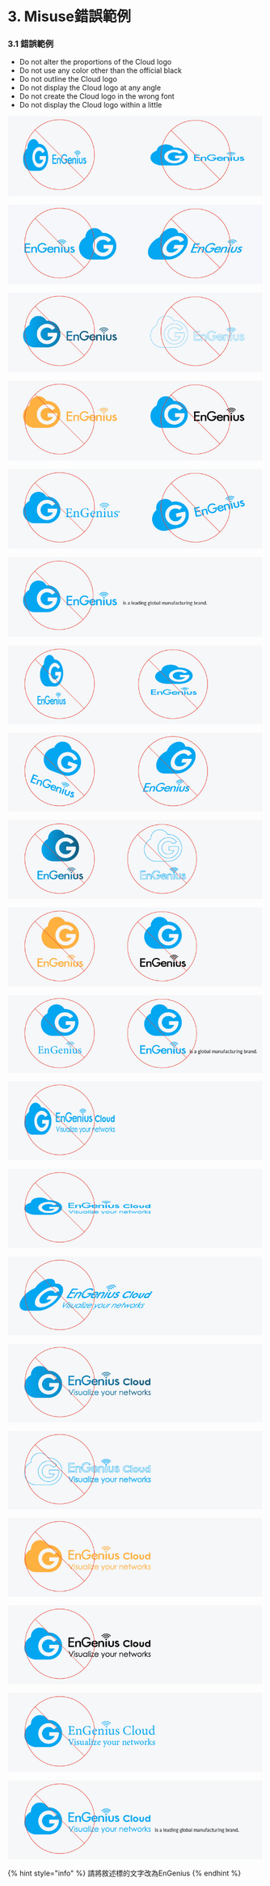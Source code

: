 # 3. Misuse錯誤範例

### 3.1 錯誤範例



* Do not alter the proportions of the Cloud logo
* Do not use any color other than the official black
* Do not outline the Cloud logo
* Do not display the Cloud logo at any angle
* Do not create the Cloud logo in the wrong font
* Do not display the Cloud logo within a little

![](../.gitbook/assets/gong-zuo-qu-yu-77-fu-ben-12100.jpg)

![](../.gitbook/assets/gong-zuo-qu-yu-77-fu-ben-13100%20%282%29.jpg)

![](../.gitbook/assets/gong-zuo-qu-yu-77-fu-ben-14100.jpg)

![](../.gitbook/assets/gong-zuo-qu-yu-77-fu-ben-15100.jpg)

![](../.gitbook/assets/gong-zuo-qu-yu-77-fu-ben-16100.jpg)

![](../.gitbook/assets/gong-zuo-qu-yu-77-fu-ben-17100.jpg)

![](../.gitbook/assets/gong-zuo-qu-yu-77-fu-ben-21100.jpg)

![](../.gitbook/assets/gong-zuo-qu-yu-77-fu-ben-22100.jpg)

![](../.gitbook/assets/gong-zuo-qu-yu-77-fu-ben-23100.jpg)

![](../.gitbook/assets/gong-zuo-qu-yu-77-fu-ben-24100.jpg)

![](../.gitbook/assets/gong-zuo-qu-yu-77-fu-ben-25100.jpg)

![](../.gitbook/assets/gong-zuo-qu-yu-77-fu-ben-26100.jpg)

![](../.gitbook/assets/gong-zuo-qu-yu-77-fu-ben-27100.jpg)

![](../.gitbook/assets/gong-zuo-qu-yu-77-fu-ben-28100.jpg)

![](../.gitbook/assets/gong-zuo-qu-yu-77-fu-ben-29100.jpg)

![](../.gitbook/assets/gong-zuo-qu-yu-77-fu-ben-30100.jpg)

![](../.gitbook/assets/gong-zuo-qu-yu-77-fu-ben-31100.jpg)

![](../.gitbook/assets/gong-zuo-qu-yu-77-fu-ben-32100.jpg)

![](../.gitbook/assets/gong-zuo-qu-yu-77-fu-ben-33100.jpg)

![](../.gitbook/assets/gong-zuo-qu-yu-77-fu-ben-34100.jpg)

{% hint style="info" %}
請將敘述標的文字改為EnGenius
{% endhint %}

>

